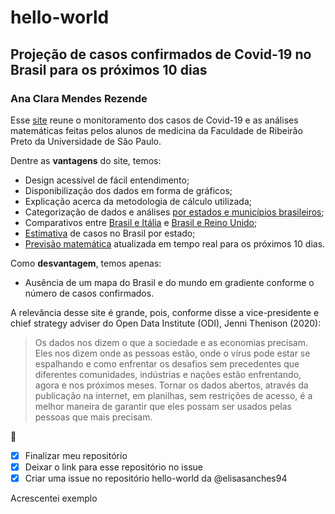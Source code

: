 # hello-world
## Projeção de casos confirmados de Covid-19 no Brasil para os próximos 10 dias
### Ana Clara Mendes Rezende

Esse [site](https://ciis.fmrp.usp.br/covid19/) reune o monitoramento dos casos de Covid-19 e as análises matemáticas feitas pelos alunos de medicina da Faculdade de Ribeirão Preto da Universidade de São Paulo.

Dentre as **vantagens** do site, temos:
- Design acessível de fácil entendimento;
- Disponibilização dos dados em forma de gráficos;
- Explicação acerca da metodologia de cálculo utilizada;
- Categorização de dados e análises [por estados e municípios brasileiros](https://ciis.fmrp.usp.br/covid19/analise-exponencial-estado-br-mapa/);
- Comparativos entre [Brasil e Itália](https://ciis.fmrp.usp.br/covid19/analise-brasil-e-italia/) e [Brasil e Reino Unido](https://ciis.fmrp.usp.br/covid19/analise-brasil-e-mundo/);
- [Estimativa](https://ciis.fmrp.usp.br/covid19-subnotificacao/) de casos no Brasil por estado;
- [Previsão matemática](https://ciis.fmrp.usp.br/covid19/exp-br/) atualizada em tempo real para os próximos 10 dias.

Como **desvantagem**, temos apenas:
- Ausência de um mapa do Brasil e do mundo em gradiente conforme o número de casos confirmados.

A relevância desse site é grande, pois, conforme disse a vice-presidente e chief strategy adviser do Open Data Institute (ODI), Jenni Thenison (2020):
> Os dados nos dizem o que a sociedade e as economias precisam. Eles nos dizem onde as pessoas estão, onde o vírus pode estar se espalhando e como enfrentar os desafios sem precedentes que diferentes comunidades, indústrias e nações estão enfrentando, agora e nos próximos meses. Tornar os dados abertos, através da publicação na internet, em planilhas, sem restrições de acesso, é a melhor maneira de garantir que eles possam ser usados pelas pessoas que mais precisam.

:blue_heart:

- [x] Finalizar meu repositório
- [x] Deixar o link para esse repositório no issue
- [x] Criar uma issue no repositório hello-world da @elisasanches94

Acrescentei exemplo
